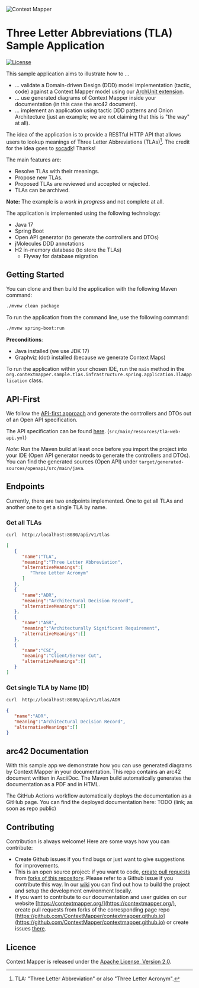 ![Context Mapper](https://raw.githubusercontent.com/wiki/ContextMapper/context-mapper-dsl/logo/cm-logo-github-small.png)
# Three Letter Abbreviations (TLA) Sample Application
[![License](https://img.shields.io/badge/License-Apache%202.0-blue.svg)](https://opensource.org/licenses/Apache-2.0)

This sample application aims to illustrate how to ...

 * ... validate a Domain-driven Design (DDD) model implementation (tactic, code) against a Context Mapper model using 
   our [ArchUnit extension](https://github.com/ContextMapper/context-mapper-archunit-extension).
 * ... use generated diagrams of Context Mapper inside your documentation (in this case the arc42 document).
 * ... implement an application using tactic DDD patterns and Onion Architecture (just an example; we are not 
   claiming that this is "the way" at all).

The idea of the application is to provide a RESTful HTTP API that allows users to lookup meanings of Three Letter
Abbreviations (TLAs)[^1]. The credit for the idea goes to [socadk](https://github.com/socadk)! Thanks!

[^1]: TLA: "Three Letter Abbreviation" or also "Three Letter Acronym".

The main features are:

 * Resolve TLAs with their meanings.
 * Propose new TLAs.
 * Proposed TLAs are reviewed and accepted or rejected.
 * TLAs can be archived.

**Note:** The example is a _work in progress_ and not complete at all.

The application is implemented using the following technology:

 * Java 17
 * Spring Boot
 * Open API generator (to generate the controllers and DTOs)
 * jMolecules DDD annotations
 * H2 in-memory database (to store the TLAs)
   * Flyway for database migration

## Getting Started
You can clone and then build the application with the following Maven command:

```bash
./mvnw clean package
```

To run the application from the command line, use the following command:

```bash
./mvnw spring-boot:run
```

**Preconditions**:
 * Java installed (we use JDK 17)
 * Graphviz (dot) installed (because we generate Context Maps)

To run the application within your chosen IDE, run the `main` method in the 
`org.contextmapper.sample.tlas.infrastructure.spring.application.TlaApplication` class.

## API-First
We follow the [API-first approach](https://swagger.io/resources/articles/adopting-an-api-first-approach/) and generate
the controllers and DTOs out of an Open API specification.

The API specification can be found [here](https://github.com/ContextMapper/ddd-cm-tla-sample-application/blob/master/src/main/resources/tla-web-api.yml).
(`src/main/resources/tla-web-api.yml`)

_Note:_ Run the Maven build at least once before you import the project into your IDE (Open API generator needs to
generate the controllers and DTOs). You can find the generated sources (Open API) under `target/generated-sources/openapi/src/main/java`.

## Endpoints
Currently, there are two endpoints implemented. One to get all TLAs and another one to get a single TLA by name.

### Get all TLAs
```bash
curl  http://localhost:8080/api/v1/tlas
```

```json
[
   {
      "name":"TLA",
      "meaning":"Three Letter Abbreviation",
      "alternativeMeanings":[
         "Three Letter Acronym"
      ]
   },
   {
      "name":"ADR",
      "meaning":"Architectural Decision Record",
      "alternativeMeanings":[]
   },
   {
      "name":"ASR",
      "meaning":"Architecturally Significant Requirement",
      "alternativeMeanings":[]
   },
   {
      "name":"CSC",
      "meaning":"Client/Server Cut",
      "alternativeMeanings":[]
   }
]
```

### Get single TLA by Name (ID)
```bash
curl  http://localhost:8080/api/v1/tlas/ADR
```

```json
{
   "name":"ADR",
   "meaning":"Architectural Decision Record",
   "alternativeMeanings":[]
}
```

## arc42 Documentation
With this sample app we demonstrate how you can use generated diagrams by Context Mapper in your documentation. This
repo contains an arc42 document written in AsciiDoc. The Maven build automatically generates the documentation as a PDF
and in HTML.

The GitHub Actions workflow automatically deploys the documentation as a GitHub page. You can find the deployed 
documentation here: TODO (link; as soon as repo public)

## Contributing
Contribution is always welcome! Here are some ways how you can contribute:
* Create Github issues if you find bugs or just want to give suggestions for improvements.
* This is an open source project: if you want to code, [create pull requests](https://help.github.com/articles/creating-a-pull-request/) from [forks of this repository](https://help.github.com/articles/fork-a-repo/). Please refer to a Github issue if you contribute this way. In our [wiki](https://github.com/ContextMapper/context-mapper-dsl/wiki/IDE-Setup) you can find out how to build the project and setup the development environment locally.
* If you want to contribute to our documentation and user guides on our website [https://contextmapper.org/](https://contextmapper.org/), create pull requests from forks of the corresponding page repo [https://github.com/ContextMapper/contextmapper.github.io](https://github.com/ContextMapper/contextmapper.github.io) or create issues [there](https://github.com/ContextMapper/contextmapper.github.io/issues).

## Licence
Context Mapper is released under the [Apache License, Version 2.0](http://www.apache.org/licenses/LICENSE-2.0).
